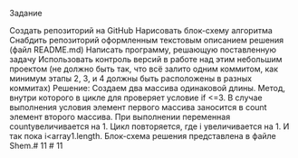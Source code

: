 Задание

Создать репозиторий на GitHub
Нарисовать блок-схему алгоритма
Снабдить репозиторий оформленным текстовым описанием решения (файл README.md)
Написать программу, решающую поставленную задачу
Использовать контроль версий в работе над этим небольшим проектом (не должно быть так, что всё залито одним коммитом, как минимум этапы 2, 3, и 4 должны быть расположены в разных коммитах) Решение:
Создаем два массива одинаковой длины.
Метод, внутри которого в цикле для проверяет условие if <=3. В случае выполнения условия элемент первого массива заносится в count элемент второго массива. При выполнении переменная countувеличивается на 1. Цикл повторяется, где i увеличивается на 1. И так пока i<array1.length. 
Блок-схема решения представлена в файле Shem.#   1 1  
 #   1 1  
 